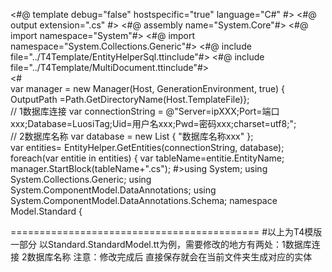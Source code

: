 ﻿<#@ template debug="false" hostspecific="true" language="C#"  #>
<#@ output extension=".cs" #>
<#@ assembly name="System.Core"#>
<#@ import namespace="System"#>
<#@ import namespace="System.Collections.Generic"#>
<#@ include file="../T4Template/EntityHelperSql.ttinclude"#> 
<#@ include file="../T4Template/MultiDocument.ttinclude"#>  
<#   
  var manager = new Manager(Host, GenerationEnvironment, true) { OutputPath =Path.GetDirectoryName(Host.TemplateFile)};  
	// 1数据库连接 
    var connectionString = @"Server=ipXXX;Port=端口xxx;Database=LuosiTag;Uid=用户名xxx;Pwd=密码xxx;charset=utf8;";  
	// 2数据库名称 
    var database = new List<string> { "数据库名称xxx" };  
	var entities= EntityHelper.GetEntities(connectionString, database);
	foreach(var entitie in entities) { var tableName=entitie.EntityName;
    manager.StartBlock(tableName+".cs"); 
#>using System;
using System.Collections.Generic; 
using System.ComponentModel.DataAnnotations;
using System.ComponentModel.DataAnnotations.Schema;
namespace Model.Standard
{ 

===========================================
#以上为T4模版一部分
以Standard.StandardModel.tt为例，需要修改的地方有两处：1数据库连接  2数据库名称 
注意：修改完成后 直接保存就会在当前文件夹生成对应的实体